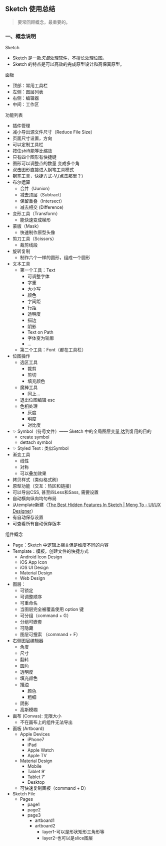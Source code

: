 ## Sketch 使用总结

> 要常回顾概念，最重要的。

### 一、概念说明

Sketch

- Sketch 是一款*矢量*处理软件，不擅长处理位图。
- Sketch 的特点是可以高效的完成原型设计和高保真原型。

面板

- 顶部：常用工具栏
- 左侧：图层列表
- 右侧：编辑器
- 中间：工作区

功能列表

- 插件管理
- 减小导出源文件尺寸（Reduce File Size）
- 页面尺寸设置，方向
- 可以定制工具栏
- 按住shift能等比缩放
- 只有四个图形有快捷键
- 图形可以调整点的数量 变成多个角
- 双击图形直接进入钢笔工具模式
- 钢笔工具，快捷方式-V,(点击那里？)
- 布尔运算
    - 合并（Uunion）
    - 减去顶层（Subtract）
    - 保留重叠（Intersect）
    - 减去相交 (Difference)
- 变形工具（Transform）
    - 能快速变成梯形
- 蒙版（Mask）
    - 快速制作原型头像
- 剪刀工具（Scissors）
    - 裁剪线段
- 旋转复制
    - 制作六个一样的圆形，组成一个圆形
- 文本工具
    - 第一个工具：Text
        - 可调整字体
        - 字重
        - 大小写
        - 颜色
        - 字间距
        - 行距
        - 透明度
        - 描边
        - 阴影
        - Text on Path
        - 字体变为轮廓
        - ...
    - 第二个工具：Font（都在工具栏）
- 位图操作
    - 选区工具
        - 裁剪
        - 剪切
        - 填充颜色
    - 魔棒工具
        - 同上...
    - 退出位图编辑 esc
    - 色相处理
        - 灰度
        - 明度
        - 对比度
- ✨ Symbol（符号文件）—— Sketch 中的全局图层变量,达到复用的目的
    - create symbol
    - dettach symbol
- ✨ Styled Text : 类似Symbol
- 渐变工具
    - 线性
    - 对称
    - 可以叠加效果
- 拷贝样式（类似格式刷）
- 原型功能（交互：热区和链接）
- 可以导出CSS, 甚至四Less和Sass, 需要设置
- 自动横向纵向均匀布局
- 从template新建（[The Best Hidden Features In Sketch | Meng To - UI/UX Designer](http://blog.mengto.com/the-best-hidden-features-in-sketch/)）
- 有自动保存设置
- 可查看所有自动保存版本

组件概念

- Page：Sketch 中逻辑上相关但是维度不同的内容
- Template：模板，创建文件的快捷方式
    - Android Icon Design
    - iOS App Icon
    - iOS UI Design
    - Material Design
    - Web Design
- 图层：
    - 可锁定
    - 可调整顺序
    - 可重命名
    - 当图层完全被覆盖使用 option 键
    - 可分组（command + G）
    - 分组可嵌套
    - 可隐藏
    - 图层可搜索 （command + F）
- 右侧图层编辑器
    - 角度
    - 尺寸
    - 翻转
    - 圆角
    - 透明度
    - 填充颜色
    - 描边
        - 颜色
        - 粗细
    - 阴影
    - 高斯模糊
- 画布 (Convas): 无限大小
    - 不在画布上的组件无法导出
- 画板 (Artboard)
    - Apple Devices
        - iPhone7 
        - iPad
        - Apple Watch
        - Apple TV
    - Material Design
        - Mobile
        - Tablet 9'
        - Tablet 7'
        - Desktop
    - 可快速复制画板（command + D）
- Sketch File
    - Pages
        - page1
        - page2
        - page3
            - artboard1
            - artboard2
                - layer1-可以是形状矩形三角形等
                - layer2-也可以是slice图层